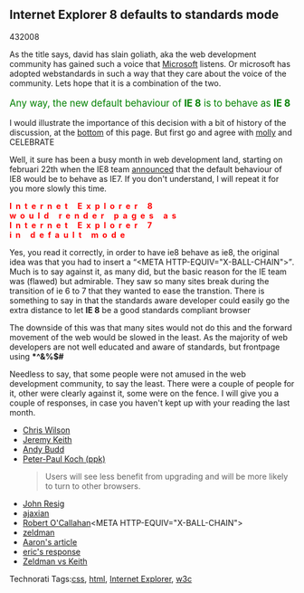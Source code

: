 <article><h1>Internet Explorer 8 defaults to standards mode</h1><time><span class="day">4</span><span class="month">3</span><span class="year">2008</span></time><p>As the title says, david has slain goliath, aka the web development community has gained such a voice that <a href="http://www.microsoft.com">Microsoft</a> listens. Or microsoft has adopted webstandards in such a way that they care about the voice of the community. Lets hope that it is a combination of the two.</p><p style="font-size: 120%; color: green">Any way, the new default behaviour of <strong>IE 8</strong> is to behave as <strong>IE 8</strong></p><p>I would illustrate the importance of this decision with a bit of history of the discussion, at the <a href="#history">bottom</a> of this page. But first go and agree with <a href="http://www.molly.com/2008/03/03/ie8-standards-mode-to-be-default/">molly</a> and CELEBRATE</p><p>Well, it sure has been a busy month in web development land, starting on februari 22th when the IE8 team <a href="http://blogs.msdn.com/ie/archive/2008/01/21/compatibility-and-ie8.aspx">announced</a> that the default behaviour of IE8 would be to behave as IE7. If you don't understand, I will repeat it for you more slowly this time.</p><p><strong style="letter-spacing: .5em; color: red;">Internet Explorer 8<br />would render pages as <br />Internet Explorer 7<br />in default mode</strong></p><p>Yes, you read it correctly, in order to have ie8 behave as ie8, the original idea was that you had to insert a <q cite="Robert O'Callahan">&#60;META HTTP-EQUIV="X-BALL-CHAIN"&#62;</q>. Much is to say against it, as many did, but the basic reason for the IE team was (flawed) but admirable. They saw so many sites break during the transition of ie 6 to 7 that they wanted to ease the transtion. There is something to say in that the standards aware developer could easily go the extra distance to let <strong>IE 8</strong> be a good standards compliant browser</p><p>The downside of this was that many sites would not do this and the forward movement of the web would be slowed in the least. As the majority of web developers are not well educated and aware of standards, but frontpage using <strong>*^&%$#</strong></p><p>Needless to say, that some people were not amused in the web development community, to say the least. There were a couple of people for it, other were clearly against it, some were on the fence. I will give you a couple of responses, in case you haven't kept up with your reading the last month.</p><ul id="history"><li><a href="http://blogs.msdn.com/ie/archive/2008/01/21/compatibility-and-ie8.aspx" rel="met">Chris Wilson</a></li><li><a href="http://adactio.com/journal/1402/" rel="met">Jeremy Keith</a></li><li><a href="http://www.andybudd.com/archives/2008/01/has_internet_ex/" rel="met">Andy Budd</a></li><li><a href="http://www.quirksmode.org/blog/archives/2008/01/the_versioning.html" rel="met friend">Peter-Paul Koch (ppk)</a><blockquote><p>Users will see less benefit from upgrading and will be more likely to turn to other browsers.</p></blockquote></li><li><a href="http://ejohn.org/blog/meta-madness/" rel="met">John Resig</a></li><li><a href="http://ajaxian.com/archives/ie8-compatibility-with-x-ua-compatible">ajaxian</a></li><li><a href="http://weblogs.mozillazine.org/roc/archives/2008/01/post_2.html">Robert O'Callahan</a>&#60;META HTTP-EQUIV="X-BALL-CHAIN"&#62;</li><li><a href="http://www.zeldman.com/2008/01/22/in-defense-of-version-targeting/">zeldman</a></li><li><a href="http://www.alistapart.com/articles/beyonddoctype">Aaron's article</a></li><li><a href="http://www.alistapart.com/articles/fromswitchestotargets">eric's response</a></li><li><a href="http://www.alistapart.com/issues/253">Zeldman vs Keith</a></li></ul><!-- Technorati Tags Start --><p>Technorati Tags:<a href="http://technorati.com/tag/css" rel="tag">css</a>, <a href="http://technorati.com/tag/html" rel="tag">html</a>, <a href="http://technorati.com/tag/Internet%20Explorer" rel="tag">Internet Explorer</a>, <a href="http://technorati.com/tag/w3c" rel="tag">w3c</a></p><!-- Technorati Tags End --></article>